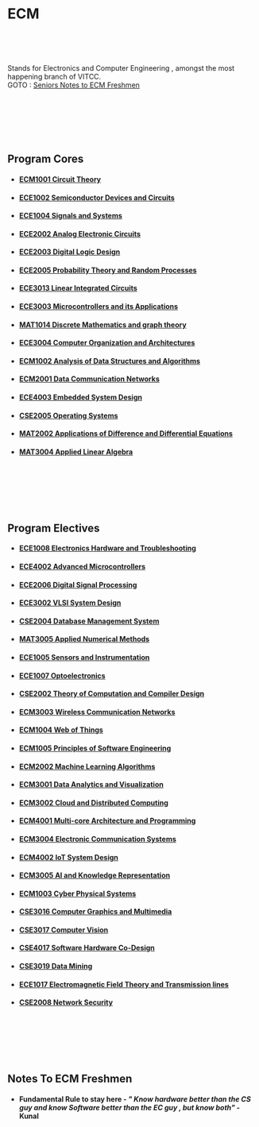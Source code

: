 # ECM 
<br /><br /><br />
<!-- add better intro-->
Stands for Electronics and Computer Engineering , amongst the most happening branch of VITCC.<br />
GOTO : [Seniors Notes to ECM Freshmen](#notes-to-ecm-freshmen)


<br /><br /><br /><br /><br />
## Program Cores
<!-- add list of courses -->
   * #### [ECM1001 Circuit Theory](https://github.com/ai-vithink/VIT-Student-Resource-Database/tree/master/courses/ECM1001%20Circuit%20Theory)
   * #### [ECE1002 Semiconductor Devices and Circuits](https://github.com/ai-vithink/VIT-Student-Resource-Database/tree/master/courses/ECE1002%20Semiconductor%20Devices%20and%20Circuits)
   * #### [ECE1004 Signals and Systems](https://github.com/ai-vithink/VIT-Student-Resource-Database/tree/master/courses/ECE1004%20Signals%20and%20Systems)
   * #### [ECE2002 Analog Electronic Circuits](https://github.com/ai-vithink/VIT-Student-Resource-Database/tree/master/courses/ECE2002%20Analog%20Electronic%20Circuits)
   * #### [ECE2003 Digital Logic Design](https://github.com/ai-vithink/VIT-Student-Resource-Database/tree/master/courses/ECE2003%20Digital%20Logic%20Design)
   * #### [ECE2005 Probability Theory and Random Processes](https://github.com/ai-vithink/VIT-Student-Resource-Database/tree/master/courses/ECE2005%20Probability%20Theory%20and%20Random%20Processes)
   * #### [ECE3013 Linear Integrated Circuits](https://github.com/ai-vithink/VIT-Student-Resource-Database/tree/master/courses/ECE3013%20Linear%20Integrated%20Circuits)
   * #### [ECE3003 Microcontrollers and its Applications](https://github.com/ai-vithink/VIT-Student-Resource-Database/tree/master/courses/ECE3003%20Microcontrollers%20and%20its%20Applications)
   * #### [MAT1014 Discrete Mathematics and graph theory](https://github.com/ai-vithink/VIT-Student-Resource-Database/tree/master/courses/MAT1014%20Discrete%20Mathematics%20and%20graph%20theory)
   * #### [ECE3004 Computer Organization and Architectures](https://github.com/ai-vithink/VIT-Student-Resource-Database/tree/master/courses/ECE3004%20Computer%20Organization%20and%20Architectures)
   * #### [ECM1002 Analysis of Data Structures and Algorithms](https://github.com/ai-vithink/VIT-Student-Resource-Database/tree/master/courses/ECM1002%20Analysis%20of%20Data%20Structures%20and%20Algorithms)
   * #### [ECM2001 Data Communication Networks](https://github.com/ai-vithink/VIT-Student-Resource-Database/tree/master/courses/ECM2001%20Data%20Communication%20Networks)
   * #### [ECE4003 Embedded System Design](https://github.com/ai-vithink/VIT-Student-Resource-Database/tree/master/courses/ECE4003%20Embedded%20System%20Design)
   * #### [CSE2005 Operating Systems](https://github.com/ai-vithink/VIT-Student-Resource-Database/tree/master/courses/CSE2005%20Operating%20Systems)
   * #### [MAT2002 Applications of Difference and Differential Equations](https://github.com/ai-vithink/VIT-Student-Resource-Database/tree/master/courses/MAT2002%20Applications%20of%20Difference%20and%20Differential%20Equations)
   * #### [MAT3004 Applied Linear Algebra](https://github.com/ai-vithink/VIT-Student-Resource-Database/tree/master/courses/MAT3004%20Applied%20Linear%20Algebra)
   
  
  
<br /><br /><br /><br /><br />
## Program Electives 
<!-- add list of electives-->
   * #### [ECE1008 Electronics Hardware and Troubleshooting]()
   * #### [ECE4002 Advanced Microcontrollers]()
   * #### [ECE2006 Digital Signal Processing]()
   * #### [ECE3002 VLSI System Design]()
   * #### [CSE2004 Database Management System]()
   * #### [MAT3005 Applied Numerical Methods]()
   * #### [ECE1005 Sensors and Instrumentation]()
   * #### [ECE1007 Optoelectronics]()
   * #### [CSE2002 Theory of Computation and Compiler Design]()
   * #### [ECM3003 Wireless Communication Networks]()
   * #### [ECM1004 Web of Things]()
   * #### [ECM1005 Principles of Software Engineering]()
   * #### [ECM2002 Machine Learning Algorithms]()
   * #### [ECM3001 Data Analytics and Visualization]()
   * #### [ECM3002 Cloud and Distributed Computing]()
   * #### [ECM4001 Multi-core Architecture and Programming]()
   * #### [ECM3004 Electronic Communication Systems]()
   * #### [ECM4002 IoT System Design]()
   * #### [ECM3005 AI and Knowledge Representation]()
   * #### [ECM1003 Cyber Physical Systems]()
   * #### [CSE3016 Computer Graphics and Multimedia]()
   * #### [CSE3017 Computer Vision]()
   * #### [CSE4017 Software Hardware Co-Design]()
   * #### [CSE3019 Data Mining]()
   * #### [ECE1017 Electromagnetic Field Theory and Transmission lines]()
   * #### [CSE2008 Network Security]()
   
   
<br /><br /><br /><br /><br />
## Notes To ECM Freshmen

* #### Fundamental Rule to stay here - _" Know hardware better than the CS guy and know Software better than the EC guy , but know both"_ - Kunal

<!-- add notes here  
  Format UL  : *  " Quote/Note " ...  - <Name> 
-- >











